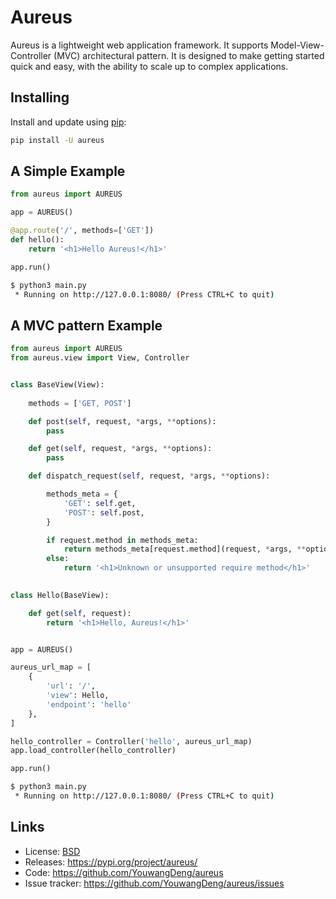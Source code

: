 # Aureus

Aureus is a lightweight web application framework. It supports
Model-View-Controller (MVC) architectural pattern. It is designed to
make getting started quick and easy, with the ability to scale up to
complex applications.

## Installing

Install and update using
[pip](https://pip.pypa.io/en/stable/quickstart/):

```bash
pip install -U aureus
```

## A Simple Example

```Python
from aureus import AUREUS

app = AUREUS()

@app.route('/', methods=['GET'])
def hello():
    return '<h1>Hello Aureus!</h1>'

app.run()
```

```bash
$ python3 main.py
 * Running on http://127.0.0.1:8080/ (Press CTRL+C to quit)
```

## A MVC pattern Example

```Python
from aureus import AUREUS
from aureus.view import View, Controller


class BaseView(View):
    
    methods = ['GET, POST']

    def post(self, request, *args, **options):
        pass

    def get(self, request, *args, **options):
        pass

    def dispatch_request(self, request, *args, **options):

        methods_meta = {
            'GET': self.get,
            'POST': self.post,
        }

        if request.method in methods_meta:
            return methods_meta[request.method](request, *args, **options)
        else:
            return '<h1>Unknown or unsupported require method</h1>'
            

class Hello(BaseView):

    def get(self, request):
        return '<h1>Hello, Aureus!</h1>'


app = AUREUS()

aureus_url_map = [
    {
        'url': '/',
        'view': Hello,
        'endpoint': 'hello'
    },
]

hello_controller = Controller('hello', aureus_url_map)
app.load_controller(hello_controller)

app.run()
```

```bash
$ python3 main.py
 * Running on http://127.0.0.1:8080/ (Press CTRL+C to quit)
```

## Links

-   License:
    [BSD](https://github.com/YouwangDeng/Aureus/blob/master/LICENCE)
-   Releases: <https://pypi.org/project/aureus/>
-   Code: <https://github.com/YouwangDeng/aureus>
-   Issue tracker: <https://github.com/YouwangDeng/aureus/issues>

